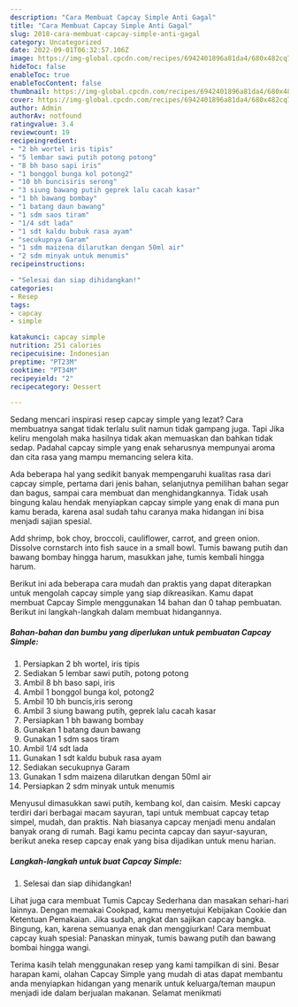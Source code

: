 ```yaml
---
description: "Cara Membuat Capcay Simple Anti Gagal"
title: "Cara Membuat Capcay Simple Anti Gagal"
slug: 2018-cara-membuat-capcay-simple-anti-gagal
category: Uncategorized
date: 2022-09-01T06:32:57.106Z
image: https://img-global.cpcdn.com/recipes/6942401896a81da4/680x482cq70/capcay-simple-foto-resep-utama.jpg
hideToc: false
enableToc: true
enableTocContent: false
thumbnail: https://img-global.cpcdn.com/recipes/6942401896a81da4/680x482cq70/capcay-simple-foto-resep-utama.jpg
cover: https://img-global.cpcdn.com/recipes/6942401896a81da4/680x482cq70/capcay-simple-foto-resep-utama.jpg
author: Admin
authorAv: notfound
ratingvalue: 3.4
reviewcount: 19
recipeingredient:
- "2 bh wortel iris tipis"
- "5 lembar sawi putih potong potong"
- "8 bh baso sapi iris"
- "1 bonggol bunga kol potong2"
- "10 bh buncisiris serong"
- "3 siung bawang putih geprek lalu cacah kasar"
- "1 bh bawang bombay"
- "1 batang daun bawang"
- "1 sdm saos tiram"
- "1/4 sdt lada"
- "1 sdt kaldu bubuk rasa ayam"
- "secukupnya Garam"
- "1 sdm maizena dilarutkan dengan 50ml air"
- "2 sdm minyak untuk menumis"
recipeinstructions:

- "Selesai dan siap dihidangkan!"
categories:
- Resep
tags:
- capcay
- simple

katakunci: capcay simple 
nutrition: 251 calories
recipecuisine: Indonesian
preptime: "PT23M"
cooktime: "PT34M"
recipeyield: "2"
recipecategory: Dessert

---
```



Sedang mencari inspirasi resep capcay simple yang lezat? Cara membuatnya sangat tidak terlalu sulit namun tidak gampang juga. Tapi Jika keliru mengolah maka hasilnya tidak akan memuaskan dan bahkan tidak sedap. Padahal capcay simple yang enak seharusnya mempunyai aroma dan cita rasa yang mampu memancing selera kita.


Ada beberapa hal yang sedikit banyak mempengaruhi kualitas rasa dari capcay simple, pertama dari jenis bahan, selanjutnya pemilihan bahan segar dan bagus, sampai cara membuat dan menghidangkannya. Tidak usah bingung kalau hendak menyiapkan capcay simple yang enak di mana pun kamu berada, karena asal sudah tahu caranya maka hidangan ini bisa menjadi sajian spesial.

Add shrimp, bok choy, broccoli, cauliflower, carrot, and green onion. Dissolve cornstarch into fish sauce in a small bowl. Tumis bawang putih dan bawang bombay hingga harum, masukkan jahe, tumis kembali hingga harum.


Berikut ini ada beberapa cara mudah dan praktis yang dapat diterapkan untuk mengolah capcay simple yang siap dikreasikan. Kamu dapat membuat Capcay Simple menggunakan 14 bahan dan 0 tahap pembuatan. Berikut ini langkah-langkah dalam membuat hidangannya.

<!--inarticleads1-->

##### Bahan-bahan dan bumbu yang diperlukan untuk pembuatan Capcay Simple:

1. Persiapkan 2 bh wortel, iris tipis
1. Sediakan 5 lembar sawi putih, potong potong
1. Ambil 8 bh baso sapi, iris
1. Ambil 1 bonggol bunga kol, potong2
1. Ambil 10 bh buncis,iris serong
1. Ambil 3 siung bawang putih, geprek lalu cacah kasar
1. Persiapkan 1 bh bawang bombay
1. Gunakan 1 batang daun bawang
1. Gunakan 1 sdm saos tiram
1. Ambil 1/4 sdt lada
1. Gunakan 1 sdt kaldu bubuk rasa ayam
1. Sediakan secukupnya Garam
1. Gunakan 1 sdm maizena dilarutkan dengan 50ml air
1. Persiapkan 2 sdm minyak untuk menumis


Menyusul dimasukkan sawi putih, kembang kol, dan caisim. Meski capcay terdiri dari berbagai macam sayuran, tapi untuk membuat capcay tetap simpel, mudah, dan praktis. Nah biasanya capcay menjadi menu andalan banyak orang di rumah. Bagi kamu pecinta capcay dan sayur-sayuran, berikut aneka resep capcay enak yang bisa dijadikan untuk menu harian. 

<!--inarticleads2-->

##### Langkah-langkah untuk buat Capcay Simple:


1. Selesai dan siap dihidangkan!

Lihat juga cara membuat Tumis Capcay Sederhana dan masakan sehari-hari lainnya. Dengan memakai Cookpad, kamu menyetujui Kebijakan Cookie dan Ketentuan Pemakaian. Jika sudah, angkat dan sajikan capcay bangka. Bingung, kan, karena semuanya enak dan menggiurkan! Cara membuat capcay kuah spesial: Panaskan minyak, tumis bawang putih dan bawang bombai hingga wangi. 

Terima kasih telah menggunakan resep yang kami tampilkan di sini. Besar harapan kami, olahan Capcay Simple yang mudah di atas dapat membantu anda menyiapkan hidangan yang menarik untuk keluarga/teman maupun menjadi ide dalam berjualan makanan. Selamat menikmati
